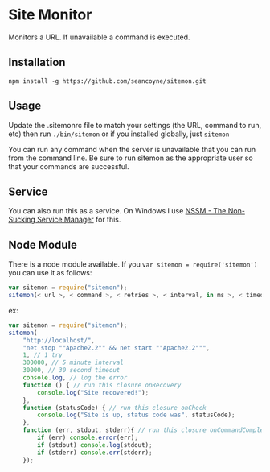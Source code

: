 # Site Monitor

Monitors a URL.  If unavailable a command is executed.

## Installation

`npm install -g https://github.com/seancoyne/sitemon.git`

## Usage

Update the .sitemonrc file to match your settings (the URL, command to run, etc) then run `./bin/sitemon` or if you installed globally, just `sitemon`

You can run any command when the server is unavailable that you can run from the command line.  Be sure to run sitemon as the appropriate user so that your commands are successful.

## Service

You can also run this as a service.  On Windows I use [NSSM - The Non-Sucking Service Manager](http://www.nssm.cc/) for this.

## Node Module

There is a node module available.  If you `var sitemon = require('sitemon')` you can use it as follows:

````javascript
var sitemon = require("sitemon");
sitemon(< url >, < command >, < retries >, < interval, in ms >, < timeout, in ms >, < onError callback, receives err parameter >, < onRecovery callback, no params >, < onCheck callback, receives statusCode parameter >, < onCommandComplete callback, receives err, stdout, stderr params >);
````

ex:

````javascript
var sitemon = require("sitemon");
sitemon(
	"http://localhost/",
	"net stop ""Apache2.2"" && net start ""Apache2.2""",
	1, // 1 try
	300000, // 5 minute interval
	30000, // 30 second timeout
	console.log, // log the error
	function () { // run this closure onRecovery
		console.log("Site recovered!");
	},
	function (statusCode) { // run this closure onCheck
		console.log("Site is up, status code was", statusCode);
	},
	function (err, stdout, stderr){ // run this closure onCommandComplete
		if (err) console.error(err);
		if (stdout) console.log(stdout);
		if (stderr) console.err(stderr);
	});
````